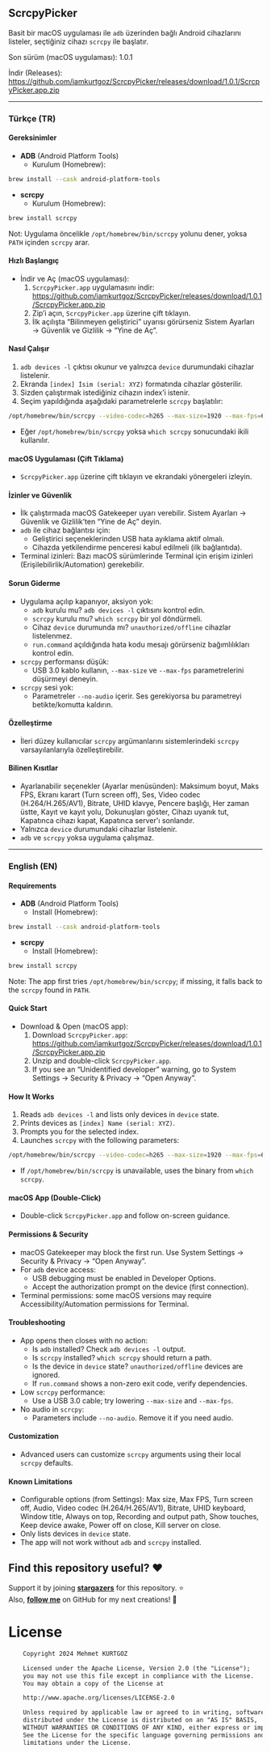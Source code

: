 ## ScrcpyPicker

Basit bir macOS uygulaması ile `adb` üzerinden bağlı Android cihazlarını listeler, seçtiğiniz cihazı `scrcpy` ile başlatır.

Son sürüm (macOS uygulaması): 1.0.1

İndir (Releases): https://github.com/iamkurtgoz/ScrcpyPicker/releases/download/1.0.1/ScrcpyPicker.app.zip

---

### Türkçe (TR)

#### Gereksinimler
- **ADB** (Android Platform Tools)
  - Kurulum (Homebrew):
```bash
brew install --cask android-platform-tools
```
- **scrcpy**
  - Kurulum (Homebrew):
```bash
brew install scrcpy
```

Not: Uygulama öncelikle `/opt/homebrew/bin/scrcpy` yolunu dener, yoksa `PATH` içinden `scrcpy` arar.

#### Hızlı Başlangıç
- İndir ve Aç (macOS uygulaması):
  1. `ScrcpyPicker.app` uygulamasını indir: https://github.com/iamkurtgoz/ScrcpyPicker/releases/download/1.0.1/ScrcpyPicker.app.zip
  2. Zip’i açın, `ScrcpyPicker.app` üzerine çift tıklayın.
  3. İlk açılışta “Bilinmeyen geliştirici” uyarısı görürseniz Sistem Ayarları → Güvenlik ve Gizlilik → “Yine de Aç”.

#### Nasıl Çalışır
1. `adb devices -l` çıktısı okunur ve yalnızca `device` durumundaki cihazlar listelenir.
2. Ekranda `[index] İsim (serial: XYZ)` formatında cihazlar gösterilir.
3. Sizden çalıştırmak istediğiniz cihazın index’i istenir.
4. Seçim yapıldığında aşağıdaki parametrelerle `scrcpy` başlatılır:
```bash
/opt/homebrew/bin/scrcpy --video-codec=h265 --max-size=1920 --max-fps=60 --no-audio --keyboard=uhid -s ADB_DEVICE_CODE --turn-screen-off
```
  - Eğer `/opt/homebrew/bin/scrcpy` yoksa `which scrcpy` sonucundaki ikili kullanılır.

#### macOS Uygulaması (Çift Tıklama)
- `ScrcpyPicker.app` üzerine çift tıklayın ve ekrandaki yönergeleri izleyin.

#### İzinler ve Güvenlik
- İlk çalıştırmada macOS Gatekeeper uyarı verebilir. Sistem Ayarları → Güvenlik ve Gizlilik’ten “Yine de Aç” deyin.
- `adb` ile cihaz bağlantısı için:
  - Geliştirici seçeneklerinden USB hata ayıklama aktif olmalı.
  - Cihazda yetkilendirme penceresi kabul edilmeli (ilk bağlantıda).
- Terminal izinleri: Bazı macOS sürümlerinde Terminal için erişim izinleri (Erişilebilirlik/Automation) gerekebilir.

#### Sorun Giderme
- Uygulama açılıp kapanıyor, aksiyon yok:
  - `adb` kurulu mu? `adb devices -l` çıktısını kontrol edin.
  - `scrcpy` kurulu mu? `which scrcpy` bir yol döndürmeli.
  - Cihaz `device` durumunda mı? `unauthorized/offline` cihazlar listelenmez.
  - `run.command` açıldığında hata kodu mesajı görürseniz bağımlılıkları kontrol edin.
- `scrcpy` performansı düşük:
  - USB 3.0 kablo kullanın, `--max-size` ve `--max-fps` parametrelerini düşürmeyi deneyin.
- `scrcpy` sesi yok:
  - Parametreler `--no-audio` içerir. Ses gerekiyorsa bu parametreyi betikte/komutta kaldırın.

#### Özelleştirme
- İleri düzey kullanıcılar `scrcpy` argümanlarını sistemlerindeki `scrcpy` varsayılanlarıyla özelleştirebilir.

#### Bilinen Kısıtlar
- Ayarlanabilir seçenekler (Ayarlar menüsünden): Maksimum boyut, Maks FPS, Ekranı karart (Turn screen off), Ses, Video codec (H.264/H.265/AV1), Bitrate, UHID klavye, Pencere başlığı, Her zaman üstte, Kayıt ve kayıt yolu, Dokunuşları göster, Cihazı uyanık tut, Kapatınca cihazı kapat, Kapatınca server'ı sonlandır.
- Yalnızca `device` durumundaki cihazlar listelenir.
- `adb` ve `scrcpy` yoksa uygulama çalışmaz.

---

### English (EN)

#### Requirements
- **ADB** (Android Platform Tools)
  - Install (Homebrew):
```bash
brew install --cask android-platform-tools
```
- **scrcpy**
  - Install (Homebrew):
```bash
brew install scrcpy
```

Note: The app first tries `/opt/homebrew/bin/scrcpy`; if missing, it falls back to the `scrcpy` found in `PATH`.

#### Quick Start
- Download & Open (macOS app):
  1. Download `ScrcpyPicker.app`: https://github.com/iamkurtgoz/ScrcpyPicker/releases/download/1.0.1/ScrcpyPicker.app.zip
  2. Unzip and double-click `ScrcpyPicker.app`.
  3. If you see an “Unidentified developer” warning, go to System Settings → Security & Privacy → “Open Anyway”.

#### How It Works
1. Reads `adb devices -l` and lists only devices in `device` state.
2. Prints devices as `[index] Name (serial: XYZ)`.
3. Prompts you for the selected index.
4. Launches `scrcpy` with the following parameters:
```bash
/opt/homebrew/bin/scrcpy --video-codec=h265 --max-size=1920 --max-fps=60 --no-audio --keyboard=uhid -s ADB_DEVICE_CODE --turn-screen-off
```
  - If `/opt/homebrew/bin/scrcpy` is unavailable, uses the binary from `which scrcpy`.

#### macOS App (Double-Click)
- Double-click `ScrcpyPicker.app` and follow on-screen guidance.

#### Permissions & Security
- macOS Gatekeeper may block the first run. Use System Settings → Security & Privacy → “Open Anyway”.
- For `adb` device access:
  - USB debugging must be enabled in Developer Options.
  - Accept the authorization prompt on the device (first connection).
- Terminal permissions: some macOS versions may require Accessibility/Automation permissions for Terminal.

#### Troubleshooting
- App opens then closes with no action:
  - Is `adb` installed? Check `adb devices -l` output.
  - Is `scrcpy` installed? `which scrcpy` should return a path.
  - Is the device in `device` state? `unauthorized/offline` devices are ignored.
  - If `run.command` shows a non-zero exit code, verify dependencies.
- Low `scrcpy` performance:
  - Use a USB 3.0 cable; try lowering `--max-size` and `--max-fps`.
- No audio in `scrcpy`:
  - Parameters include `--no-audio`. Remove it if you need audio.

#### Customization
- Advanced users can customize `scrcpy` arguments using their local `scrcpy` defaults.

#### Known Limitations
- Configurable options (from Settings): Max size, Max FPS, Turn screen off, Audio, Video codec (H.264/H.265/AV1), Bitrate, UHID keyboard, Window title, Always on top, Recording and output path, Show touches, Keep device awake, Power off on close, Kill server on close.
- Only lists devices in `device` state.
- The app will not work without `adb` and `scrcpy` installed.

## Find this repository useful? :heart:
Support it by joining __[stargazers](https://github.com/iamkurtgoz/ScrcpyPicker)__ for this repository. :star: <br>
Also, __[follow me](https://github.com/iamkurtgoz)__ on GitHub for my next creations! 🤩

# License
```xml
    Copyright 2024 Mehmet KURTGOZ

    Licensed under the Apache License, Version 2.0 (the "License");
    you may not use this file except in compliance with the License.
    You may obtain a copy of the License at

    http://www.apache.org/licenses/LICENSE-2.0

    Unless required by applicable law or agreed to in writing, software
    distributed under the License is distributed on an "AS IS" BASIS,
    WITHOUT WARRANTIES OR CONDITIONS OF ANY KIND, either express or implied.
    See the License for the specific language governing permissions and
    limitations under the License.
```